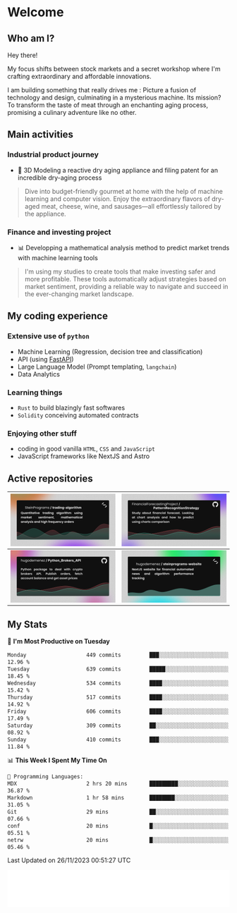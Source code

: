 # Welcome 

## Who am I?

Hey there! 

My focus shifts between stock markets and a secret workshop where I'm crafting extraordinary and affordable innovations. 

I am building something that really drives me :
Picture a fusion of technology and design, culminating in a mysterious machine. 
Its mission? To transform the taste of meat through an enchanting aging process, promising a culinary adventure like no other.

## Main activities

### Industrial product journey
* 🚀 3D Modeling a reactive dry aging appliance and filing patent for an incredible dry-aging process

> Dive into budget-friendly gourmet at home with the help of machine learning and computer vision. Enjoy the extraordinary flavors of dry-aged meat, cheese, wine, and sausages—all effortlessly tailored by the appliance.

### Finance and investing project
* 📊 Developping a mathematical analysis method to predict market trends with machine learning tools

> I'm using my studies to create tools that make investing safer and more profitable. These tools automatically adjust strategies based on market sentiment, providing a reliable way to navigate and succeed in the ever-changing market landscape.

## My coding experience

### Extensive use of `python` 

* Machine Learning (Regression, decision tree and classification)
* API (using [FastAPI](https://fastapi.tiangolo.com))
* Large Language Model (Prompt templating, `langchain`)
* Data Analytics

### Learning things

* `Rust` to build blazingly fast softwares
* `Solidity` conceiving automated contracts

### Enjoying other stuff

* coding in good vanilla `HTML`, `CSS` and `JavaScript` 
* JavaScript frameworks like NextJS and Astro

## Active repositories

|[![Python Trading Algorithm](assets/base_python_architecture.png)](https://github.com/SteinPrograms/base-python-architecture)|[![Quantitative Prediction](assets/pattern_recognition_strategy.png)](https://github.com/FinancialForecastingProject/PatternRecognitionStrategy.git)|
| ------------- | ------------- |
|[![Broker SDK](assets/python_brokers_api.png)](https://github.com/hugodemenez/Python_Brokers_API)|[![NextJS Website](assets/steinprograms-website.png)](https://github.com/hugodemenez/steinprograms-website)|

## My Stats

<!--START_SECTION:waka-->
📅 **I'm Most Productive on Tuesday** 

```text
Monday                   449 commits         ███░░░░░░░░░░░░░░░░░░░░░░   12.96 % 
Tuesday                  639 commits         █████░░░░░░░░░░░░░░░░░░░░   18.45 % 
Wednesday                534 commits         ████░░░░░░░░░░░░░░░░░░░░░   15.42 % 
Thursday                 517 commits         ████░░░░░░░░░░░░░░░░░░░░░   14.92 % 
Friday                   606 commits         ████░░░░░░░░░░░░░░░░░░░░░   17.49 % 
Saturday                 309 commits         ██░░░░░░░░░░░░░░░░░░░░░░░   08.92 % 
Sunday                   410 commits         ███░░░░░░░░░░░░░░░░░░░░░░   11.84 % 
```


📊 **This Week I Spent My Time On** 

```text
💬 Programming Languages: 
MDX                      2 hrs 20 mins       █████████░░░░░░░░░░░░░░░░   36.87 % 
Markdown                 1 hr 58 mins        ████████░░░░░░░░░░░░░░░░░   31.05 % 
Git                      29 mins             ██░░░░░░░░░░░░░░░░░░░░░░░   07.66 % 
conf                     20 mins             █░░░░░░░░░░░░░░░░░░░░░░░░   05.51 % 
netrw                    20 mins             █░░░░░░░░░░░░░░░░░░░░░░░░   05.46 % 
```


 Last Updated on 26/11/2023 00:51:27 UTC
<!--END_SECTION:waka-->

![Coding metrics](metrics.plugin.wakatime.svg)
